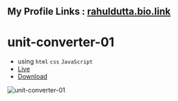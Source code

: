 ## My Profile Links : [rahuldutta.bio.link](https://rahuldutta.bio.link)

# unit-converter-01
  - using `html` `css` `JavaScript`
  - [Live](https://irahuldutta02.github.io/web-dev-projects-01/unit-converter-01)
  - [Download](https://minhaskamal.github.io/DownGit/#/home?url=https://github.com/irahuldutta02/web-dev-projects-01/tree/main/unit-converter-01)


![unit-converter-01](https://user-images.githubusercontent.com/78687135/207533020-d2e1be70-6b66-4c91-880a-4284cb69e96c.gif)
